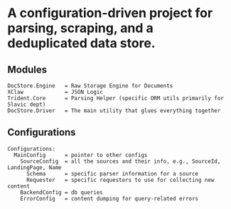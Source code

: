 # A configuration-driven project for parsing, scraping, and a deduplicated data store.

## Modules
```
DocStore.Engine   = Raw Storage Engine for Documents
XClaw             = JSON Logic
Trident.Core      = Parsing Helper (specific ORM utils primarily for Slavic dept)
DocStore.Driver   = The main utility that glues everything together
```

## Configurations

```
Configurations:
  MainConfig      = pointer to other configs
    SourceConfig  = all the sources and their info, e.g., SourceId, LandingPage, Name
      Schema      = specific parser information for a source
      Requester   = specific requesters to use for collecting new content
    BackendConfig = db queries
    ErrorConfig   = content dumping for query-related errors
```
